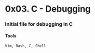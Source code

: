 # 0x03. C - Debugging

### Initial file for debugging in C

#### Tools

```Bash
Vim, Bash, C, Shell
```
